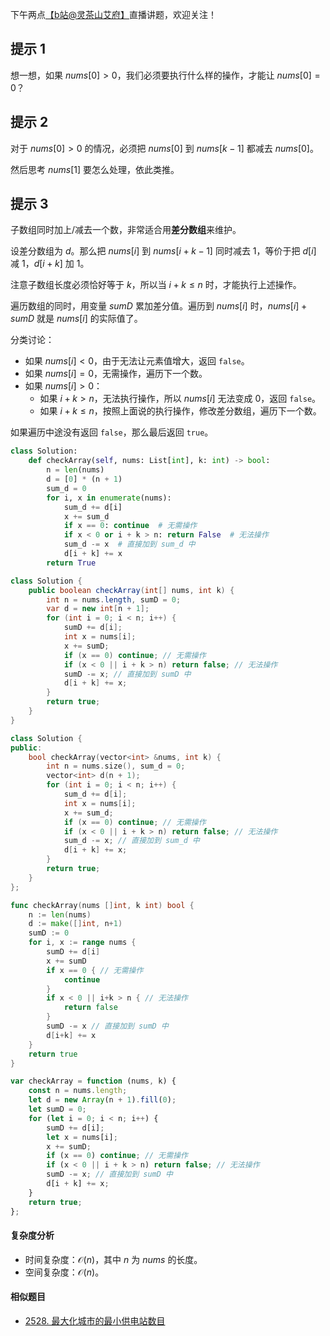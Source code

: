 下午两点[【b站@灵茶山艾府】](https://space.bilibili.com/206214)直播讲题，欢迎关注！

## 提示 1

想一想，如果 $\textit{nums}[0]>0$，我们必须要执行什么样的操作，才能让 $\textit{nums}[0]=0$？

## 提示 2

对于 $\textit{nums}[0]>0$ 的情况，必须把 $\textit{nums}[0]$ 到 $\textit{nums}[k-1]$ 都减去 $\textit{nums}[0]$。

然后思考 $\textit{nums}[1]$ 要怎么处理，依此类推。

## 提示 3

子数组同时加上/减去一个数，非常适合用**差分数组**来维护。

设差分数组为 $d$。那么把 $\textit{nums}[i]$ 到 $\textit{nums}[i+k-1]$ 同时减去 $1$，等价于把 $d[i]$ 减 $1$，$d[i+k]$ 加 $1$。

注意子数组长度必须恰好等于 $k$，所以当 $i+k\le n$ 时，才能执行上述操作。

遍历数组的同时，用变量 $\textit{sumD}$ 累加差分值。遍历到 $\textit{nums}[i]$ 时，$\textit{nums}[i]+\textit{sumD}$ 就是 $\textit{nums}[i]$ 的实际值了。

分类讨论：

- 如果 $\textit{nums}[i]<0$，由于无法让元素值增大，返回 `false`。
- 如果 $\textit{nums}[i]=0$，无需操作，遍历下一个数。
- 如果 $\textit{nums}[i]>0$：
  - 如果 $i+k> n$，无法执行操作，所以 $\textit{nums}[i]$ 无法变成 $0$，返回 `false`。
  - 如果 $i+k\le n$，按照上面说的执行操作，修改差分数组，遍历下一个数。

如果遍历中途没有返回 `false`，那么最后返回 `true`。

```py [sol-Python3]
class Solution:
    def checkArray(self, nums: List[int], k: int) -> bool:
        n = len(nums)
        d = [0] * (n + 1)
        sum_d = 0
        for i, x in enumerate(nums):
            sum_d += d[i]
            x += sum_d
            if x == 0: continue  # 无需操作
            if x < 0 or i + k > n: return False  # 无法操作
            sum_d -= x  # 直接加到 sum_d 中
            d[i + k] += x
        return True
```

```java [sol-Java]
class Solution {
    public boolean checkArray(int[] nums, int k) {
        int n = nums.length, sumD = 0;
        var d = new int[n + 1];
        for (int i = 0; i < n; i++) {
            sumD += d[i];
            int x = nums[i];
            x += sumD;
            if (x == 0) continue; // 无需操作
            if (x < 0 || i + k > n) return false; // 无法操作
            sumD -= x; // 直接加到 sumD 中
            d[i + k] += x;
        }
        return true;
    }
}
```

```cpp [sol-C++]
class Solution {
public:
    bool checkArray(vector<int> &nums, int k) {
        int n = nums.size(), sum_d = 0;
        vector<int> d(n + 1);
        for (int i = 0; i < n; i++) {
            sum_d += d[i];
            int x = nums[i];
            x += sum_d;
            if (x == 0) continue; // 无需操作
            if (x < 0 || i + k > n) return false; // 无法操作
            sum_d -= x; // 直接加到 sum_d 中
            d[i + k] += x;
        }
        return true;
    }
};
```

```go [sol-Go]
func checkArray(nums []int, k int) bool {
	n := len(nums)
	d := make([]int, n+1)
	sumD := 0
	for i, x := range nums {
		sumD += d[i]
		x += sumD
		if x == 0 { // 无需操作
			continue
		}
		if x < 0 || i+k > n { // 无法操作
			return false
		}
		sumD -= x // 直接加到 sumD 中
		d[i+k] += x
	}
	return true
}
```

```js [sol-JavaScript]
var checkArray = function (nums, k) {
    const n = nums.length;
    let d = new Array(n + 1).fill(0);
    let sumD = 0;
    for (let i = 0; i < n; i++) {
        sumD += d[i];
        let x = nums[i];
        x += sumD;
        if (x == 0) continue; // 无需操作
        if (x < 0 || i + k > n) return false; // 无法操作
        sumD -= x; // 直接加到 sumD 中
        d[i + k] += x;
    }
    return true;
};
```

#### 复杂度分析

- 时间复杂度：$\mathcal{O}(n)$，其中 $n$ 为 $\textit{nums}$ 的长度。
- 空间复杂度：$\mathcal{O}(n)$。

#### 相似题目

- [2528. 最大化城市的最小供电站数目](https://leetcode.cn/problems/maximize-the-minimum-powered-city/)

